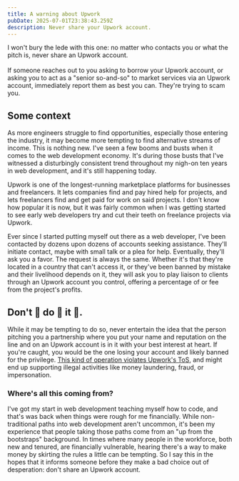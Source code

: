 ```yaml
---
title: A warning about Upwork
pubDate: 2025-07-01T23:38:43.259Z
description: Never share your Upwork account.
---
```


I won't bury the lede with this one: no matter who contacts you or what the pitch is, never share an Upwork account.\
\
If someone reaches out to you asking to borrow your Upwork account, or asking you to act as a "senior so-and-so" to  market services via an Upwork account, immediately report them as best you can. They're trying to scam you.

## Some context

As more engineers struggle to find opportunities, especially those entering the industry, it may become more tempting to find alternative streams of income. This is nothing new. I've seen a few booms and busts when it comes to the web development economy. It's during those busts that I've witnessed a disturbingly consistent trend throughout my nigh-on ten years in web development, and it's still happening today.

Upwork is one of the longest-running marketplace platforms for businesses and freelancers. It lets companies find and pay hired help for projects, and lets freelancers find and get paid for work on said projects. I don't know how popular it is now, but it was fairly common when I was getting started to see early web developers try and cut their teeth on freelance projects via Upwork.

Ever since I started putting myself out there as a web developer, I've been contacted by dozens upon dozens of accounts seeking assistance. They'll initiate contact, maybe with small talk or a plea for help. Eventually, they'll ask you a favor. The request is always the same. Whether it's that they're located in a country that can't access it, or they've been banned by mistake and their livelihood depends on it, they will ask you to play liaison to clients through an Upwork account you control, offering a percentage of or fee from the project's profits.

## Don't 👏 do 👏 it  👏.

While it may be tempting to do so, never entertain the idea that the person pitching you a partnership where you put your name and reputation on the line and on an Upwork account is in it with your best interest at heart. If you're caught, you would be the one losing your account and likely banned for the privilege. [This kind of operation violates Upwork's ToS](https://support.upwork.com/hc/en-us/articles/18513114070419-Represent-yourself-authentically#section_2), and might end up supporting illegal activities like money laundering, fraud, or impersonation.

### Where's all this coming from?

I've got my start in web development teaching myself how to code, and that's was back when things were rough for me financially. While non-traditional paths into web development aren't uncommon, it's been my experience that people taking those paths come from an "up from the bootstraps" background. In times where many people in the workforce, both new and tenured, are financially vulnerable, hearing there's a way to make money by skirting the rules a little can be tempting. So I say this in the hopes that it informs someone before they make a bad choice out of desperation: don't share an Upwork account.
